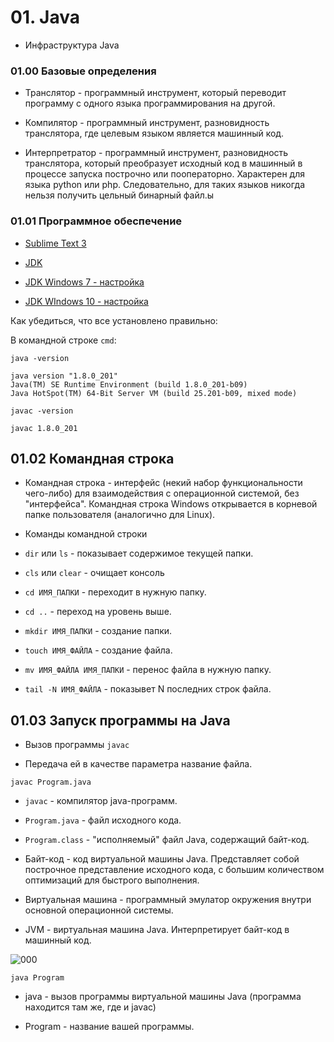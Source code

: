 # 01. Java

* Инфраструктура Java

### 01.00 Базовые определения

* Транслятор - программный инструмент, который переводит программу с одного языка программирования на другой.

* Компилятор - программный инструмент, разновидность транслятора, где целевым языком является машинный код.

* Интерпретратор - программный инструмент, разновидность транслятора, который преобразует исходный код в машинный в процессе запуска построчно или пооператорно. Характерен для языка python или php. Следовательно, для таких языков никогда нельзя получить цельный бинарный файл.ы

### 01.01 Программное обеспечение

* [Sublime Text 3](https://www.sublimetext.com/3)

* [JDK](https://www.oracle.com/technetwork/java/javase/downloads/jdk8-downloads-2133151.html)

* [JDK Windows 7 - настройка](http://www.fandroid.info/ustanovka-jdk-java-development-kit/) 

* [JDK WIndows 10 - настройка](https://alexnettm.com/windows/install-jdk-java-development-kit-in-windows-10.html)

Как убедиться, что все установлено правильно:

В командной строке `cmd`:

```
java -version

java version "1.8.0_201"
Java(TM) SE Runtime Environment (build 1.8.0_201-b09)
Java HotSpot(TM) 64-Bit Server VM (build 25.201-b09, mixed mode)
```

```
javac -version

javac 1.8.0_201
```

## 

## 01.02 Командная строка

* Командная строка - интерфейс (некий набор функциональности чего-либо) для взаимодействия с операционной системой, без "интерфейса". Командная строка Windows открывается в корневой папке пользователя (аналогично для Linux).

* Команды командной строки

- `dir` или `ls` - показывает содержимое текущей папки.

- `cls` или `clear` - очищает консоль

- `cd ИМЯ_ПАПКИ` - переходит в нужную папку.

- `cd ..` - переход на уровень выше.

- `mkdir ИМЯ_ПАПКИ` - создание папки.

- `touch ИМЯ_ФАЙЛА` - создание файла.

- `mv ИМЯ_ФАЙЛА ИМЯ_ПАПКИ` - перенос файла в нужную папку.

- `tail -N ИМЯ_ФАЙЛА` - показывет N последних строк файла.

## 01.03 Запуск программы на Java

* Вызов программы `javac`

* Передача ей в качестве параметра название файла.

```
javac Program.java
```

* `javac` - компилятор java-программ.

* `Program.java` - файл исходного кода.

* `Program.class` - "исполняемый" файл Java, содержащий байт-код.

* Байт-код - код виртуальной машины Java. Представляет собой построчное представление исходного кода, с большим количеством оптимизаций для быстрого выполнения.

* Виртуальная машина - программный эмулатор окружения внутри основной операционной системы.

* JVM - виртуальная машина Java. Интерпретирует байт-код в машинный код.

![000](https://raw.githubusercontent.com/MarselSidikov/JavaItis10/master/Themes/images/001.png)

```
java Program
```

* java - вызов программы виртуальной машины Java (программа находится там же, где и javac)

* Program - название вашей программы.


